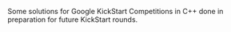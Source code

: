 Some solutions for Google KickStart Competitions in C++ done in preparation for future KickStart rounds.
